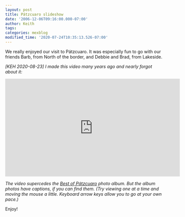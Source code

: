 ```yaml
---
layout: post
title: Pátzcuaro slideshow
date: '2006-12-06T09:16:00.000-07:00'
author: Keith
tags:
categories: mexblog
modified_time: '2020-07-24T10:35:13.526-07:00'
---
```

We really enjoyed our visit to Pátzcuaro. It was especially fun to go
with our friends Barb, from North of the border, and Debbie and Brad,
from Lakeside.

*\[KEH 2020-08-23\] I made this video many years ago and nearly forgot about it:*
<div class="embed-responsive embed-responsive-16by9">
  <iframe width="560" height="315" src="https://www.youtube.com/embed/erpbaAtxjX8" frameborder="0" allow="accelerometer; autoplay; encrypted-media; gyroscope; picture-in-picture" allowfullscreen></iframe>
</div>

*The video supercedes the [Best of Pátzcuaro](https://photos.app.goo.gl/5uqjJ2EchcXfhrma8)
photo album. But the album photos have captions, if you can find them.
(Try viewing one at a time and moving the mouse a little.
Keyboard arrow keys allow you to go at your own pace.)*

Enjoy!
